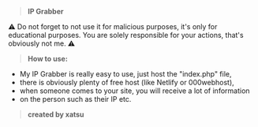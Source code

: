 >   **IP Grabber**

  ⚠️ Do not forget to not use it for malicious purposes, it's only for educational purposes.
      You are solely responsible for your actions, that's obviously not me. ⚠️

>   **How to use:**
  - My IP Grabber is really easy to use, just host the "index.php" file,
  - there is obviously plenty of free host (like Netlify or 000webhost),
  - when someone comes to your site, you will receive a lot of information
  - on the person such as their IP etc.

> **created by xatsu**

